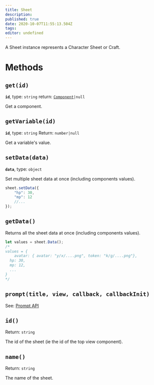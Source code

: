 ```yaml
---
title: Sheet
description: 
published: true
date: 2020-10-07T11:55:13.504Z
tags: 
editor: undefined
---
```


A Sheet instance represents a Character Sheet or Craft.

# Methods

## `get(id)`
**`id`**, type: `string`
return: [`Component`](/system-builder/scripting/component)`|null`

Get a component.

## `getVariable(id)`
**`id`**, type: `string`
Return: `number|null`

Get a variable's value.

## `setData(data)`
**`data`**, type: `object`

Set multiple sheet data at once (including components values).
```javascript
sheet.setData({
    "hp": 30,
    "mp": 12
    //...
});
```

## `getData()`

Returns all the sheet data at once (including components values).
```javascript
let values = sheet.Data();
/* 
values = { 
	avatar: { avatar: "y/x/....png", token: "k/g/....png"},
  hp: 30,
  mp: 12,
  ...
}
*/
```

## `prompt(title, view, callback, callbackInit)`
See: [Prompt API](/en/system-builder/scripting/prompt)

## `id()`
Return: `string`

The id of the sheet (ie the id of the top view component).

## `name()`
Return: `string`

The name of the sheet.
